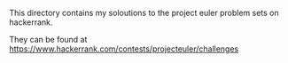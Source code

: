 This directory contains my soloutions to the project euler problem sets on hackerrank.

They can be found at https://www.hackerrank.com/contests/projecteuler/challenges
